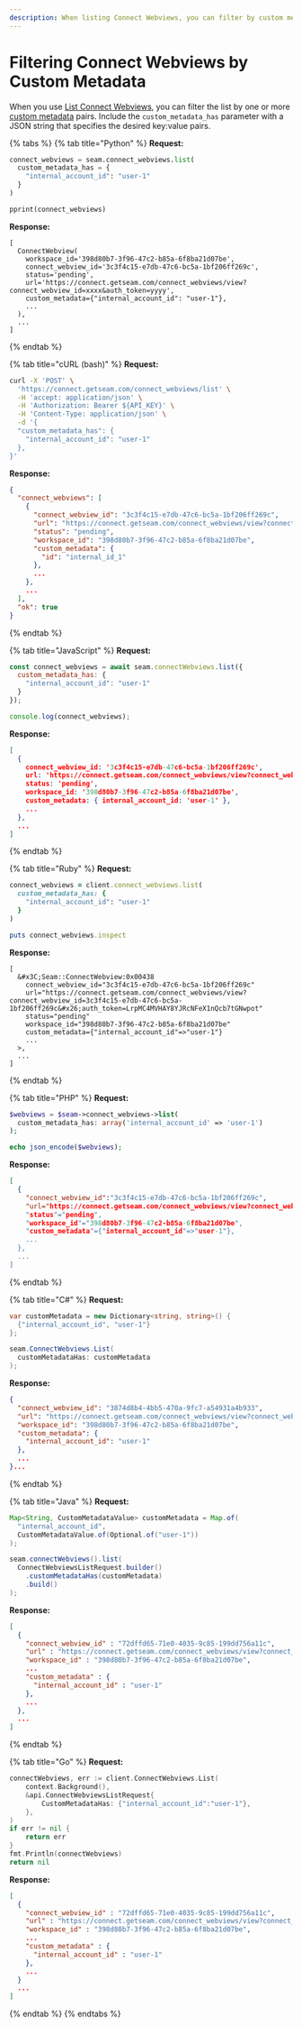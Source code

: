 ```yaml
---
description: When listing Connect Webviews, you can filter by custom metadata.
---
```


# Filtering Connect Webviews by Custom Metadata

When you use [List Connect Webviews](../../api-clients/connect-webviews/list-connect-webviews.md), you can filter the list by one or more [custom metadata](attaching-custom-data-to-the-connect-webview.md) pairs. Include the `custom_metadata_has` parameter with a JSON string that specifies the desired key:value pairs.

{% tabs %}
{% tab title="Python" %}
**Request:**

```python
connect_webviews = seam.connect_webviews.list(
  custom_metadata_has = {
    "internal_account_id": "user-1"
  }
)

pprint(connect_webviews)
```

**Response:**

```
[
  ConnectWebview(
    workspace_id='398d80b7-3f96-47c2-b85a-6f8ba21d07be',
    connect_webview_id='3c3f4c15-e7db-47c6-bc5a-1bf206ff269c',
    status='pending',
    url='https://connect.getseam.com/connect_webviews/view?connect_webview_id=xxxx&auth_token=yyyy',
    custom_metadata={"internal_account_id": "user-1"},
    ...
  ),
  ...
]
```
{% endtab %}

{% tab title="cURL (bash)" %}
**Request:**

```bash
curl -X 'POST' \
  'https://connect.getseam.com/connect_webviews/list' \
  -H 'accept: application/json' \
  -H 'Authorization: Bearer ${API_KEY}' \
  -H 'Content-Type: application/json' \
  -d '{
  "custom_metadata_has": {
    "internal_account_id": "user-1"
  },
}'
```

**Response:**

```json
{
  "connect_webviews": [
    {
      "connect_webview_id": "3c3f4c15-e7db-47c6-bc5a-1bf206ff269c",
      "url": "https://connect.getseam.com/connect_webviews/view?connect_webview_id=3c3f4c15-e7db-47c6-bc5a-1bf206ff269c&auth_token=LrpMC4MVHAY8YJRcNFeX1nQcb7tGNwpot",
      "status": "pending",
      "workspace_id": "398d80b7-3f96-47c2-b85a-6f8ba21d07be",
      "custom_metadata": {
        "id": "internal_id_1"
      },
      ...
    },
    ...
  ],
  "ok": true
}
```
{% endtab %}

{% tab title="JavaScript" %}
**Request:**

```javascript
const connect_webviews = await seam.connectWebviews.list({
  custom_metadata_has: {
    "internal_account_id": "user-1"
  }
});

console.log(connect_webviews);
```

**Response:**

```json
[
  {
    connect_webview_id: '3c3f4c15-e7db-47c6-bc5a-1bf206ff269c',
    url: 'https://connect.getseam.com/connect_webviews/view?connect_webview_id=3c3f4c15-e7db-47c6-bc5a-1bf206ff269c&auth_token=LrpMC4MVHAY8YJRcNFeX1nQcb7tGNwpot',
    status: 'pending',
    workspace_id: '398d80b7-3f96-47c2-b85a-6f8ba21d07be',
    custom_metadata: { internal_account_id: 'user-1' },
    ...
  },
  ...
]
```
{% endtab %}

{% tab title="Ruby" %}
**Request:**

```ruby
connect_webviews = client.connect_webviews.list(
  custom_metadata_has: {
    "internal_account_id": "user-1"
  }
)

puts connect_webviews.inspect
```

**Response:**

```
[
  &#x3C;Seam::ConnectWebview:0x00438
    connect_webview_id="3c3f4c15-e7db-47c6-bc5a-1bf206ff269c"
    url="https://connect.getseam.com/connect_webviews/view?connect_webview_id=3c3f4c15-e7db-47c6-bc5a-1bf206ff269c&#x26;auth_token=LrpMC4MVHAY8YJRcNFeX1nQcb7tGNwpot"
    status="pending"
    workspace_id="398d80b7-3f96-47c2-b85a-6f8ba21d07be"
    custom_metadata={"internal_account_id"=>"user-1"}
    ...
  >,
  ...
]
```
{% endtab %}

{% tab title="PHP" %}
**Request:**

```php
$webviews = $seam->connect_webviews->list(
  custom_metadata_has: array('internal_account_id' => 'user-1')
);

echo json_encode($webviews);
```

**Response:**

```json
[
  {
    "connect_webview_id":"3c3f4c15-e7db-47c6-bc5a-1bf206ff269c",
    "url="https://connect.getseam.com/connect_webviews/view?connect_webview_id=xxxx&auth_token=yyyy",
    "status"="pending",
    "workspace_id"="398d80b7-3f96-47c2-b85a-6f8ba21d07be",
    "custom_metadata"={"internal_account_id"=>"user-1"},
    ...
  },
  ...
]
```
{% endtab %}

{% tab title="C#" %}
**Request:**

```csharp
var customMetadata = new Dictionary<string, string>() {
  {"internal_account_id", "user-1"}
};

seam.ConnectWebviews.List(
  customMetadataHas: customMetadata
);
```

**Response:**

```json
{
  "connect_webview_id": "3874d8b4-4bb5-470a-9fc7-a54931a4b933",
  "url": "https://connect.getseam.com/connect_webviews/view?connect_webview_id=3c3f4c15-e7db-47c6-bc5a-1bf206ff269c&auth_token=LrpMC4MVHAY8YJRcNFeX1nQcb7tGNwpot",
  "workspace_id": "398d80b7-3f96-47c2-b85a-6f8ba21d07be",
  "custom_metadata": {
    "internal_account_id": "user-1"
  },
  ...
}...
```
{% endtab %}

{% tab title="Java" %}
**Request:**

```java
Map<String, CustomMetadataValue> customMetadata = Map.of(
  "internal_account_id",
  CustomMetadataValue.of(Optional.of("user-1"))
);

seam.connectWebviews().list(
  ConnectWebviewsListRequest.builder()
    .customMetadataHas(customMetadata)
    .build()
);
```

**Response:**

```json
[
  {
    "connect_webview_id" : "72dffd65-71e0-4035-9c85-199dd756a11c",
    "url" : "https://connect.getseam.com/connect_webviews/view?connect_webview_id=3c3f4c15-e7db-47c6-bc5a-1bf206ff269c&auth_token=LrpMC4MVHAY8YJRcNFeX1nQcb7tGNwpot",
    "workspace_id" : "398d80b7-3f96-47c2-b85a-6f8ba21d07be",
    ...
    "custom_metadata" : {
      "internal_account_id" : "user-1"
    },
    ...
  },
  ...
]
```
{% endtab %}

{% tab title="Go" %}
**Request:**

```go
connectWebviews, err := client.ConnectWebviews.List(
	context.Background(),
	&api.ConnectWebviewsListRequest{
		CustomMetadataHas: {"internal_account_id":"user-1"},
	},
)
if err != nil {
	return err
}
fmt.Println(connectWebviews)
return nil
```

**Response:**

```json
[
  {
    "connect_webview_id" : "72dffd65-71e0-4035-9c85-199dd756a11c",
    "url" : "https://connect.getseam.com/connect_webviews/view?connect_webview_id=3c3f4c15-e7db-47c6-bc5a-1bf206ff269c&auth_token=LrpMC4MVHAY8YJRcNFeX1nQcb7tGNwpot",
    "workspace_id" : "398d80b7-3f96-47c2-b85a-6f8ba21d07be",
    ...
    "custom_metadata" : {
      "internal_account_id" : "user-1"
    },
    ...
  }
  ...
]
```
{% endtab %}
{% endtabs %}

